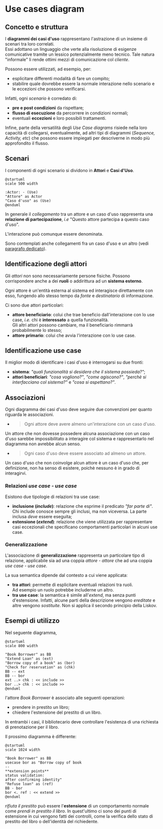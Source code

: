 # Use cases diagram

## Concetto e struttura

I **diagrammi dei casi d'uso** rappresentano l'astrazione di un insieme di scenari tra loro correlati. \
Essi adottano un linguaggio che verte alla risoluzione di esigenze comunicative tramite un lessico potenzialmente meno tecnico.
Tale natura "informale" li rende ottimi mezzi di comunicazione col *cliente*.

Possono essere utilizzati, ad esempio, per:
* esplicitare differenti modalità di fare un compito;
* stabilire quale dovrebbe essere la normale interazione nello scenario e le eccezioni che possono verificarsi.

Infatti, ogni _scenario_ è corredato di:
* __pre e post condizioni__ da rispettare;
* __flusso di esecuzione__ da percorrere in condizioni normali;
* eventuali __eccezioni__ e loro possibili trattamenti.

Infine, parte della versatilità degli *Use Case diagrams* risiede nella loro capacità di collegarsi, eventualmente, ad altri tipi di diagrammi (*Sequence, Activity, etc*) che possono essere impiegati per descriverne in modo più approfondito il flusso.

## Scenari

I componenti di ogni scenario si dividono in **Attori** e **Casi d'Uso**.

```plantuml
@startuml
scale 500 width

:Actor: - (Use)
"Attore" as Actor
"Caso d'uso" as (Use)
@enduml
```

In generale il *collegamento* tra un attore e un caso d'uso rappresenta una __relazione di partecipazione__, *i.e* "Questo attore partecipa a questo caso d'uso".

L'interazione può comunque essere denominata.

Sono contemplati anche collegamenti fra un caso d'uso e un altro (vedi [paragrafo dedicato](#assoc-ucuc)).

## Identificazione degli attori

Gli _attori_ non sono necessariamente persone fisiche.
Possono corrispondere anche a dei **ruoli** o addirittura ad un **sistema esterno**.

Ogni attore è un'entità esterna al sistema ed interagisce direttamente con esso, fungendo allo stesso tempo da *fonte* e *destinatario* di informazione.

Ci sono due attori particolari:

* **attore beneficiario**: colui che trae beneficio dall'interazione con lo use case, *i.e.* chi è **interessato** a quella funzionalità. \
Gli altri attori possono cambiare, ma il beneficiario rimmarrà probabilmente lo stesso;
* **attore primario**: colui che avvia l'interazione con lo use case.

## Identificazione use case
Il miglior modo di identificare i casi d'uso è interrogarsi su due fronti:

* **sistema**: _"quali funzionalità si desidera che il sistema possieda?"_;
* **attori beneficiari**: _"cosa vogliono?"_, _"come agiscono?"_, _"perchè si interfacciano col sistema?"_ e _"cosa si aspettano?"_.

## Associazioni

Ogni diagramma dei casi d'uso deve seguire due convenzioni per quanto riguarda le associazioni.

* > Ogni attore deve avere almeno un'interazione con un caso d'uso.

Un attore che non dovesse possedere alcuna associazione con un caso d'uso sarebbe impossibilitato a interagire col sistema e rappresentarlo nel diagramma non avrebbe alcun senso.

* > Ogni caso d'uso deve essere associato ad almeno un attore.

Un caso d'uso che non coinvolge alcun attore è un caso d'uso che, per definizione, non ha senso di esistere, poichè nessuno è in grado di interagirvi.

### <a name="assoc-ucuc"></a>Relazioni _use case - use case_
Esistono due tipologie di relazioni tra use case:
* **inclusione (*include*)**: relazione che esprime il predicato *"far parte di"*.  \
Chi include conosce sempre gli inclusi, ma non viceversa.
La parte inclusa *deve* essere eseguita;
* **estensione (*extend*)**: relazione che viene utilizzata per rappresentare casi eccezionali che specificano comportamenti particolari in alcuni use case.

### Generalizzazione

L'associazione di **generalizzazione** rappresenta un particolare tipo di relazione, applicabile sia ad una coppia *attore - attore* che ad una coppia *use case - use case*.

La sua semantica dipende dal contesto a cui viene applicata:
* **tra attori**: permette di esplicitare eventuali relazioni tra ruoli. \
Ad esempio un ruolo potrebbe includerne un altro.
* **tra use case**: la semantica è simile all'*extend*, ma senza punti d'estensione. Infatti, alcune parti della descrizione vengono *ereditate* e altre vengono *sostituite*. Non si applica  il secondo principio della Liskov.

## Esempi di utilizzo

Nel seguente diagramma,

```plantuml
@startuml
scale 800 width

"Book Borrower" as BB
"Extend Loan" as (ext)
"Borrow copy of a book" as (bor)
"Check for reservation" as (chk)
BB -- ext
BB -- bor
ext ..> chk : << include >>
bor ..> chk : << include >>
@enduml
```

l'attore _Book Borrower_ è associato alle seguenti operazioni:
- prendere in prestito un libro;
- chiedere l'estensione del prestito di un libro.

In entrambi i casi, il bibliotecario deve controllare l'esistenza di una richiesta di prenotazione per il libro.

Il prossimo diagramma è differente:

```plantuml
@startuml
scale 1024 width

"Book Borrower" as BB
usecase bor as "Borrow copy of book
--
**extension points**
status validation:
after confirming identity"
"Refuse loan" as (ref)
BB - bor
bor <. ref : << extend >>
@enduml
```

_rifiuta il prestito_ può essere l'__estensione__ di un comportamento normale come _prendi in prestito il libro_.
In quest'ultimo ci sono dei punti di estensione in cui vengono fatti dei controlli, come la verifica dello stato di prestito del libro o dell'identità del richiedente.
